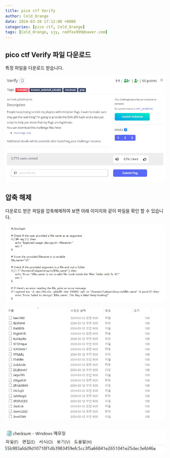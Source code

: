 ```yaml
---
title: pico ctf Verify
author: Cold_Orange
date: 2024-03-26 17:12:00 +0800
categories: [pico ctf, Cold_Orange]
tags: [Cold_Orange, sjy, redfox999@naver.com]
---
```


## pico ctf Verify 파일 다운로드

특정 파일을 다운로드 받습니다.

![pico ctf Verify1](https://raw.githubusercontent.com/ProjectCTF/CTF-Hacking-Project/main/Verify1.JPG)

 
 ## 압축 해제
 다운로드 받은 파일을 압축해제하여 보면 아래 이미지와 같이 파일을 확인 할 수 있습니다.

![pico ctf Verify2](https://raw.githubusercontent.com/ProjectCTF/CTF-Hacking-Project/main/Verify2.JPG)

![pico ctf Verify3](https://raw.githubusercontent.com/ProjectCTF/CTF-Hacking-Project/main/Verify3.JPG)

![pico ctf Verify4](https://raw.githubusercontent.com/ProjectCTF/CTF-Hacking-Project/main/Verify4.JPG)
---
